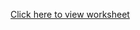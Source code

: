 [Click here to view worksheet](https://docs.google.com/spreadsheets/d/1TuodeAYziCBcT6loy7YjVDCDua_gr_UA/edit?usp=sharing&ouid=104016672709720149253&rtpof=true&sd=true)



 		

